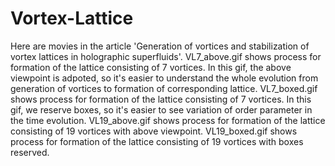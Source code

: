 # Vortex-Lattice
Here are movies in the article 'Generation of vortices and stabilization of vortex lattices in holographic superfluids'.
VL7_above.gif shows process for formation of the lattice consisting of 7 vortices. In this gif, the above viewpoint is adpoted, so it's easier to understand the whole evolution from generation of vortices to formation of corresponding lattice.
VL7_boxed.gif shows process for formation of the lattice consisting of 7 vortices. In this gif, we reserve boxes, so it's easier to see variation of order parameter in the time evolution.
VL19_above.gif shows process for formation of the lattice consisting of 19 vortices with above viewpoint.
VL19_boxed.gif shows process for formation of the lattice consisting of 19 vortices with boxes reserved.
